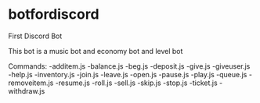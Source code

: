 # botfordiscord
First Discord Bot

This bot is a music bot and economy bot and level bot

Commands:
-additem.js
-balance.js
-beg.js
-deposit.js
-give.js
-giveuser.js
-help.js
-inventory.js
-join.js
-leave.js
-open.js
-pause.js
-play.js
-queue.js
-removeitem.js
-resume.js
-roll.js
-sell.js
-skip.js
-stop.js
-ticket.js
-withdraw.js
